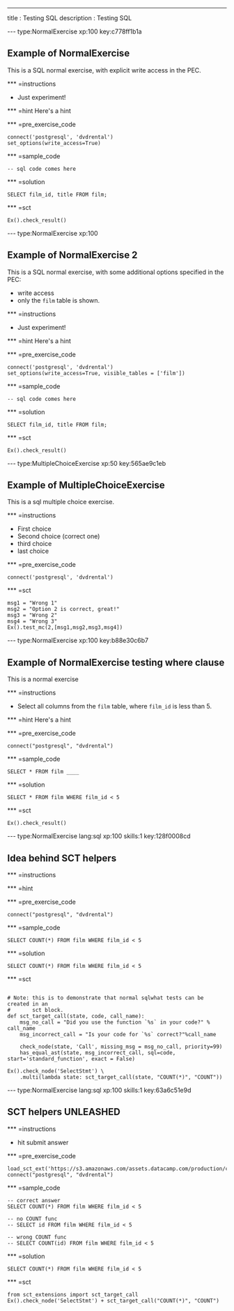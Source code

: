 ---
title       : Testing SQL
description : Testing SQL

--- type:NormalExercise xp:100 key:c778ff1b1a
## Example of NormalExercise

This is a SQL normal exercise, with explicit write access in the PEC.

*** =instructions
- Just experiment!

*** =hint
Here's a hint

*** =pre_exercise_code
```{python}
connect('postgresql', 'dvdrental')
set_options(write_access=True)
```

*** =sample_code
```{sql}
-- sql code comes here
```

*** =solution
```{sql}
SELECT film_id, title FROM film;
```

*** =sct
```{python}
Ex().check_result()
```

--- type:NormalExercise xp:100
## Example of NormalExercise 2

This is a SQL normal exercise, with some additional options specified in the PEC:

- write access
- only the `film` table is shown.

*** =instructions
- Just experiment!

*** =hint
Here's a hint

*** =pre_exercise_code
```{python}
connect('postgresql', 'dvdrental')
set_options(write_access=True, visible_tables = ['film'])
```

*** =sample_code
```{sql}
-- sql code comes here
```

*** =solution
```{sql}
SELECT film_id, title FROM film;
```

*** =sct
```{python}
Ex().check_result()
```


--- type:MultipleChoiceExercise xp:50 key:565ae9c1eb
## Example of MultipleChoiceExercise

This is a sql multiple choice exercise.

*** =instructions
- First choice
- Second choice (correct one)
- third choice
- last choice

*** =pre_exercise_code
```{python}
connect('postgresql', 'dvdrental')
```

*** =sct
```{python}
msg1 = "Wrong 1"
msg2 = "Option 2 is correct, great!"
msg3 = "Wrong 2"
msg4 = "Wrong 3"
Ex().test_mc(2,[msg1,msg2,msg3,msg4])
```

--- type:NormalExercise xp:100 key:b88e30c6b7
## Example of NormalExercise testing where clause

This is a normal exercise

*** =instructions
- Select all columns from the `film` table, where `film_id` is less than 5.

*** =hint
Here's a hint

*** =pre_exercise_code
```{sql}
connect("postgresql", "dvdrental")
```

*** =sample_code
```{sql}
SELECT * FROM film ____
```

*** =solution
```{sql}
SELECT * FROM film WHERE film_id < 5
```

*** =sct
```{sql}
Ex().check_result()
```

--- type:NormalExercise lang:sql xp:100 skills:1 key:128f0008cd
## Idea behind SCT helpers


*** =instructions

*** =hint

*** =pre_exercise_code
```{sql}
connect("postgresql", "dvdrental")
```

*** =sample_code
```{sql}
SELECT COUNT(*) FROM film WHERE film_id < 5
```

*** =solution
```{sql}
SELECT COUNT(*) FROM film WHERE film_id < 5
```

*** =sct
```{python}

# Note: this is to demonstrate that normal sqlwhat tests can be created in an
#       sct block.
def sct_target_call(state, code, call_name):
    msg_no_call = "Did you use the function `%s` in your code?" % call_name
    msg_incorrect_call = "Is your code for `%s` correct?"%call_name

    check_node(state, 'Call', missing_msg = msg_no_call, priority=99)
    has_equal_ast(state, msg_incorrect_call, sql=code, start='standard_function', exact = False)

Ex().check_node('SelectStmt') \
    .multi(lambda state: sct_target_call(state, "COUNT(*)", "COUNT"))

```

--- type:NormalExercise lang:sql xp:100 skills:1 key:63a6c51e9d
## SCT helpers UNLEASHED

*** =instructions
- hit submit answer


*** =pre_exercise_code
```{python}
load_sct_ext('https://s3.amazonaws.com/assets.datacamp.com/production/course_3165/datasets/sct_helper.txt')
connect("postgresql", "dvdrental")
```

*** =sample_code
```{sql}
-- correct answer
SELECT COUNT(*) FROM film WHERE film_id < 5

-- no COUNT func
-- SELECT id FROM film WHERE film_id < 5

-- wrong COUNT func
-- SELECT COUNT(id) FROM film WHERE film_id < 5

```

*** =solution
```{sql}
SELECT COUNT(*) FROM film WHERE film_id < 5
```

*** =sct
```{sql}
from sct_extensions import sct_target_call
Ex().check_node('SelectStmt') + sct_target_call("COUNT(*)", "COUNT")
```
